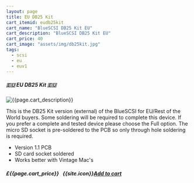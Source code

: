 ```yaml
---
layout: page
title: EU DB25 Kit
cart_itemid: eudb25kit
cart_name: "BlueSCSI DB25 Kit EU"
cart_description: "BlueSCSI DB25 Kit EU"
cart_price: 40
cart_image: "assets/img/db25kit.jpg"
tags: 
  - scsi
  - eu
  - euv1
---
```


##### 🇪🇺 EU DB25 Kit 🇪🇺

![{{page.cart_description}}]({{page.cart_image}})

This is the DB25 Kit version (external) of the BlueSCSI for EU/Rest of the World buyers. Some soldering will be required to complete this device. If you prefer a complete and tested device please choose the Full option. The micro SD socket is pre-soldered to the PCB so only through hole soldering is required.

* Version 1.1 PCB
* SD card socket soldered
* Works better with Vintage Mac's 

##### £{{page.cart_price}} &nbsp; {{site.icon}}[Add to cart](/cart#{{page.cart_itemid}})